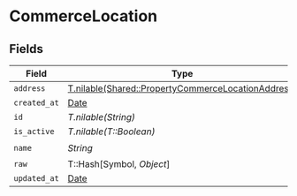 # CommerceLocation


## Fields

| Field                                                                                                        | Type                                                                                                         | Required                                                                                                     | Description                                                                                                  |
| ------------------------------------------------------------------------------------------------------------ | ------------------------------------------------------------------------------------------------------------ | ------------------------------------------------------------------------------------------------------------ | ------------------------------------------------------------------------------------------------------------ |
| `address`                                                                                                    | [T.nilable(Shared::PropertyCommerceLocationAddress)](../../models/shared/propertycommercelocationaddress.md) | :heavy_minus_sign:                                                                                           | N/A                                                                                                          |
| `created_at`                                                                                                 | [Date](https://ruby-doc.org/stdlib-2.6.1/libdoc/date/rdoc/Date.html)                                         | :heavy_minus_sign:                                                                                           | N/A                                                                                                          |
| `id`                                                                                                         | *T.nilable(String)*                                                                                          | :heavy_minus_sign:                                                                                           | N/A                                                                                                          |
| `is_active`                                                                                                  | *T.nilable(T::Boolean)*                                                                                      | :heavy_minus_sign:                                                                                           | N/A                                                                                                          |
| `name`                                                                                                       | *String*                                                                                                     | :heavy_check_mark:                                                                                           | N/A                                                                                                          |
| `raw`                                                                                                        | T::Hash[Symbol, *Object*]                                                                                    | :heavy_minus_sign:                                                                                           | N/A                                                                                                          |
| `updated_at`                                                                                                 | [Date](https://ruby-doc.org/stdlib-2.6.1/libdoc/date/rdoc/Date.html)                                         | :heavy_minus_sign:                                                                                           | N/A                                                                                                          |